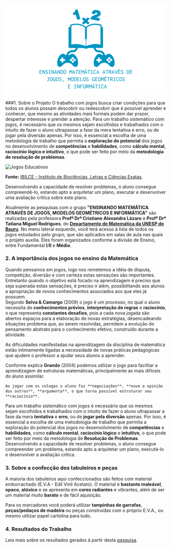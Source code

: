 ![ENSINANDO MATEMÁTICA ATRAVÉS DE JOGOS, MODELOS GEOMÉTRICOS E INFORMÁTICA](/catalogo-de-jogos/imagens/logo-cover.png "ENSINANDO MATEMÁTICA")

###1. Sobre o Projeto
O trabalho com jogos busca criar condições para que todos os alunos possam descobrir ou redescobrir que é possível aprender e conhecer, que mesmo as atividades mais formais podem dar prazer, despertar interesse e prender a atenção.
Para um trabalho sistemático com jogos, é necessário que os mesmos sejam escolhidos e trabalhados com o intuito de fazer o aluno ultrapassar a fase da mera tentativa e erro, ou de jogar pela diversão apenas. Por isso, é essencial a escolha de uma metodologia de trabalho que permita a **exploração do potencial** dos jogos no desenvolvimento de **competências** e **habilidades**, como **cálculo mental**, **raciocínio lógico e intuitivo**, o que pode ser feito por meio da **metodologia de resolução de problemas**.

![Jogos Educativos](/catalogo-de-jogos/imagens/intro-img-1.png "Jogos Educativos")  

**Fonte:** [IBILCE - Instituto de Biociências, Letras e Ciências Exatas](http://www.ibilce.unesp.br/Home/Departamentos/Matematica/labmat/jogo_capa.png).  

Desenvolvendo a capacidade de resolver problemas, o aluno consegue compreendê-lo, estando apto a arquitetar um plano, executar e desenvolver uma avaliação crítica sobre este plano.  

Atualmente as pesquisas com o grupo **"ENSINANDO MATEMÁTICA ATRAVÉS DE JOGOS, MODELOS GEOMÉTRICOS E INFORMÁTICA"** são realizadas pela professora **Profª Drª Cristiane Alexandra Lázaro** e **Profª Drª Tatiana Miguel Rodrigues**, do [**Departamento de Matemática da UNESP de Bauru**](http://www.fc.unesp.br/#!/departamentos/matematica).
No menu lateral esquerdo, você terá acesso à lista de todos os jogos estudados pelo grupo, que são aplicados em salas de aula nas quais o projeto auxilia. Eles foram organizados conforme a divisão de Ensino, entre Fundamental **I**/**II** e **Médio**.

###  2. A importância dos jogos no ensino da Matemática

Quando pensamos em jogos, logo nos remetemos a idéia de disputa, competição, diversão e com certeza estas sensações são importantes. Entretanto quando o objetivo está focado na aprendizagem é preciso que seja superada estas sensações, é preciso ir além, possibilitando aos alunos a apropriação de novos conhecimentos associados aos que eles já possuem.  
Segundo **Selva & Camargo** (2009) o jogo é um processo, no qual o aluno necessita de **conhecimentos prévios**, **interpretação de regras** e **raciocínio**, o que representa **constantes desafios**, pois a cada nova jogada são abertos espaços para a elaboração de novas estratégias, desencadeando situações problema que, ao serem resolvidas, permitem a evolução do pensamento abstrato para o conhecimento efetivo, construído durante a atividade.


As dificuldades manifestadas na aprendizagem da disciplina de matemática estão intimamente ligadas a necessidade de novas práticas pedagógicas que ajudem o professor a ajudar seus alunos a aprender.


Conforme explica **Grando** (2004) podemos utilizar o jogo para facilitar a aprendizagem de estruturas matemáticas, principalmente as mais difíceis do aluno assimilar.

	Ao jogar com os colegas o aluno faz **negociações**, **ouve a opinião dos outros**, **argumenta**, o que torna possível estruturar seu **raciocínio**.

Para um trabalho sistemático com jogos é necessário que os mesmos sejam escolhidos e trabalhados com o intuito de fazer o aluno ultrapassar a fase da mera **tentativa** e **erro**, ou de **jogar pela diversão** apenas. Por isso, é essencial a escolha de uma metodologia de trabalho que permita a exploração do potencial dos jogos no desenvolvimento de **competências** e **habilidades**, como **cálculo mental**, **raciocínio lógico** e **intuitivo**, o que pode ser feito por meio da metodologia de **Resolução de Problemas**.  
Desenvolvendo a capacidade de resolver problemas, o aluno consegue compreender um problema, estando apto a arquitetar um plano, executá-lo e desenvolver a avaliação crítica.


### 3. Sobre a confecção dos tabuleiros e peças

A maioria dos tabuleiros aqui confeccionados são feitos com material emborrachado (E.V.A - Edil Vinil Acetato). O material é **bastante maleável**, **opaco**, **atóxico** e se apresenta em **cores radiantes** e vibrantes, além de ser um material muito **barato** e de fácil aquisição.  

Para os marcadores você poderá utilizar **tampinhas de garrafas**, **peças/pedaços de madeira** ou peças construídas com o próprio E.V.A., ou mesmo utilizar papel cartolina para tudo.  


### 4.  Resultados do Trabalho

Leia mais sobre os resultados gerados à partir desta [pesquisa](http://tcc.brunoluizgr.com/faculdade/pesquisa/documento-final.pdf).
 